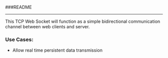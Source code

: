 ###README

---

This TCP Web Socket will function as a simple bidirectional communication channel between web clients and
server.

### Use Cases:
- Allow real time persistent data transmission
